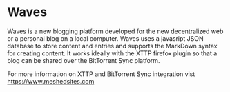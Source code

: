 Waves
=====

Waves is a new blogging platform developed for the new decentralized web or a personal blog on a local computer. Waves uses a javasript JSON database to store content and entries and supports the MarkDown syntax for creating content. It works ideally with the XTTP firefox plugin so that a blog can be shared over the BitTorrent Sync platform. 

For more information on XTTP and BitTorrent Sync integration vist https://www.meshedsites.com
